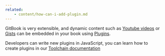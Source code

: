 ```yaml
---
related:
    - content/how-can-i-add-plugin.md
---
```


GitBook is very extensible, and dynamic content such as [Youtube videos](https://plugins.gitbook.com/plugin/youtube) or [Gists](https://plugins.gitbook.com/plugin/gist) can be embedded in your book using [Plugins](https://plugins.gitbook.com).

Developers can write new plugins in JavaScript, you can learn how to create plugins in our [Toolchain documentation](http://toolchain.gitbook.com/plugins/create.html)
